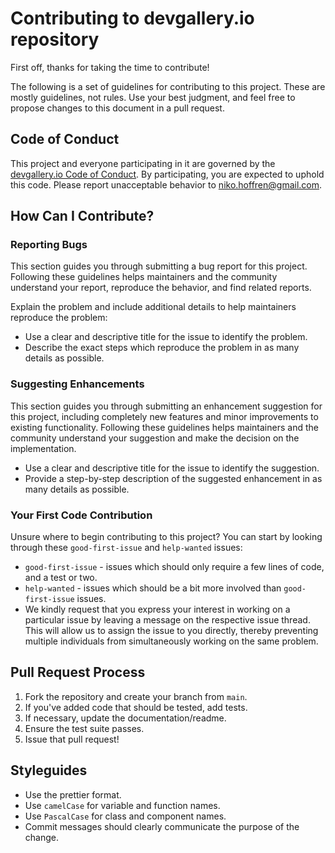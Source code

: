 # Contributing to devgallery.io repository

First off, thanks for taking the time to contribute!

The following is a set of guidelines for contributing to this project. These are mostly guidelines, not rules. Use your best judgment, and feel free to propose changes to this document in a pull request.

## Code of Conduct

This project and everyone participating in it are governed by the [devgallery.io Code of Conduct](code_of_conduct.md). By participating, you are expected to uphold this code. Please report unacceptable behavior to [niko.hoffren@gmail.com](mailto:niko.hoffren@gmail.com).

## How Can I Contribute?

### Reporting Bugs

This section guides you through submitting a bug report for this project. Following these guidelines helps maintainers and the community understand your report, reproduce the behavior, and find related reports.

Explain the problem and include additional details to help maintainers reproduce the problem:

* Use a clear and descriptive title for the issue to identify the problem.
* Describe the exact steps which reproduce the problem in as many details as possible.

### Suggesting Enhancements

This section guides you through submitting an enhancement suggestion for this project, including completely new features and minor improvements to existing functionality. Following these guidelines helps maintainers and the community understand your suggestion and make the decision on the implementation.

* Use a clear and descriptive title for the issue to identify the suggestion.
* Provide a step-by-step description of the suggested enhancement in as many details as possible.

### Your First Code Contribution

Unsure where to begin contributing to this project? You can start by looking through these `good-first-issue` and `help-wanted` issues:

* `good-first-issue` - issues which should only require a few lines of code, and a test or two.
* `help-wanted` - issues which should be a bit more involved than `good-first-issue` issues.
* We kindly request that you express your interest in working on a particular issue by leaving a message on the respective issue thread. This will allow us to assign the issue to you directly, thereby preventing multiple individuals from simultaneously working on the same problem.

## Pull Request Process

1. Fork the repository and create your branch from `main`.
2. If you've added code that should be tested, add tests.
3. If necessary, update the documentation/readme.
4. Ensure the test suite passes.
5. Issue that pull request!

## Styleguides

* Use the prettier format.
* Use `camelCase` for variable and function names.
* Use `PascalCase` for class and component names.
* Commit messages should clearly communicate the purpose of the change.
